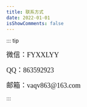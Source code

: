 ```yaml
---
title: 联系方式
date: 2022-01-01
isShowComments: false
---
```


::: tip 
<p align='left'><font face='serif' size='4' cloor=salmon>微信：FYXXLYY</font></p>
<p align='left'><font face='serif' size='4'>QQ：863592923</font></p>
<p align='left'><font face='serif' size='4'>邮箱：vaqv863@163.com</font></p>
:::  